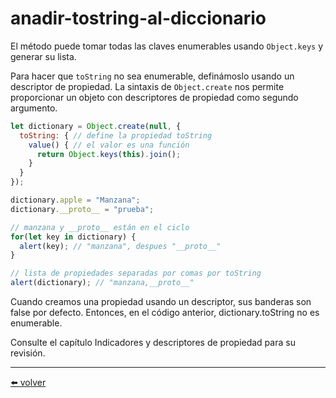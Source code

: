 # anadir-tostring-al-diccionario

El método puede tomar todas las claves enumerables usando `Object.keys` y generar su lista.

Para hacer que `toString` no sea enumerable, definámoslo usando un descriptor de propiedad. La sintaxis de `Object.create` nos permite proporcionar un objeto con descriptores de propiedad como segundo argumento.

````js
let dictionary = Object.create(null, {
  toString: { // define la propiedad toString
    value() { // el valor es una función
      return Object.keys(this).join();
    }
  }
});

dictionary.apple = "Manzana";
dictionary.__proto__ = "prueba";

// manzana y __proto__ están en el ciclo
for(let key in dictionary) {
  alert(key); // "manzana", despues "__proto__"
}

// lista de propiedades separadas por comas por toString
alert(dictionary); // "manzana,__proto__"
````

Cuando creamos una propiedad usando un descriptor, sus banderas son false por defecto. Entonces, en el código anterior, dictionary.toString no es enumerable.

Consulte el capítulo Indicadores y descriptores de propiedad para su revisión.

---
[⬅️ volver](https://github.com/VictorHugoAguilar/javascript-interview-questions-explained/blob/main/theory/prototypes/prototype-methods/readme.md#anadir-tostring-al-diccionario)
